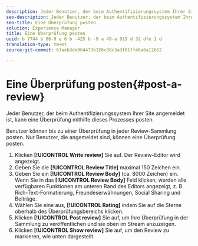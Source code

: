 ```yaml
---
description: Jeder Benutzer, der beim Authentifizierungssystem Ihrer Site angemeldet ist, kann eine Überprüfung mithilfe dieses Prozesses posten.
seo-description: Jeder Benutzer, der beim Authentifizierungssystem Ihrer Site angemeldet ist, kann eine Überprüfung mithilfe dieses Prozesses posten.
seo-title: Eine Überprüfung posten
solution: Experience Manager
title: Eine Überprüfung posten
uuid: b 7744 b 06-9 e 6 b -425 b -9 a 49-a 919 d 32 dfe 1 d
translation-type: tm+mt
source-git-commit: 67aeb3de964473b326c88c3a3f81ff48a6a12652

---
```



# Eine Überprüfung posten{#post-a-review}

Jeder Benutzer, der beim Authentifizierungssystem Ihrer Site angemeldet ist, kann eine Überprüfung mithilfe dieses Prozesses posten.

Benutzer können bis zu einer Überprüfung in jeder Review-Sammlung posten. Nur Benutzer, die angemeldet sind, können eine Überprüfung posten.

1. Klicken **[!UICONTROL Write review]** Sie auf. Der Review-Editor wird angezeigt.
1. Geben Sie die **[!UICONTROL Review Title]** maximal 150 Zeichen ein.
1. Geben Sie ein **[!UICONTROL Review Body]** (ca. 8000 Zeichen) ein. Wenn Sie in das **[!UICONTROL Review Body]** Feld klicken, werden alle verfügbaren Funktionen am unteren Rand des Editors angezeigt, z. B. Rich-Text-Formatierung, Freundeserwähnungen, Social Sharing und Beiträge.
1. Wählen Sie eine aus, **[!UICONTROL Rating]** indem Sie auf die Sterne oberhalb des Überprüfungsbereichs klicken.
1. Klicken **[!UICONTROL Post review]** Sie auf, um Ihre Überprüfung in der Sammlung zu veröffentlichen und sie oben im Stream anzuzeigen.
1. Klicken **[!UICONTROL Show review]** Sie auf, um den Review zu markieren, wie unten dargestellt.
